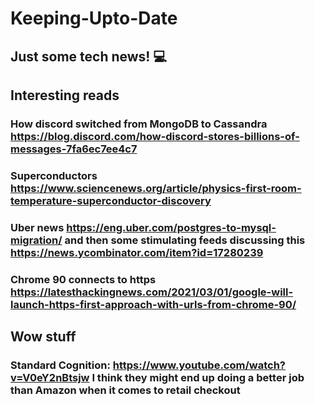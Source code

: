 # Keeping-Upto-Date
## Just some tech news! :computer:

## Interesting reads
### How discord switched from MongoDB to Cassandra https://blog.discord.com/how-discord-stores-billions-of-messages-7fa6ec7ee4c7

### Superconductors https://www.sciencenews.org/article/physics-first-room-temperature-superconductor-discovery

### Uber news https://eng.uber.com/postgres-to-mysql-migration/ and then some stimulating feeds discussing this https://news.ycombinator.com/item?id=17280239

### Chrome 90 connects to https https://latesthackingnews.com/2021/03/01/google-will-launch-https-first-approach-with-urls-from-chrome-90/
## Wow stuff

### Standard Cognition: https://www.youtube.com/watch?v=V0eY2nBtsjw I think they might end up doing a better job than Amazon when it comes to retail checkout



